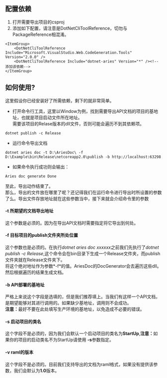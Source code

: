 ## 配置依赖
1. 打开需要导出项目的csproj
2. 添加如下配置，请注意是DotNetCliToolReference，切勿与PackageReference相混淆。
```
<ItemGroup>
    <DotNetCliToolReference Include="Microsoft.VisualStudio.Web.CodeGeneration.Tools" Version="2.0.0" />
    <DotNetCliToolReference Include="dotnet-aries" Version="*" /><!--添加该依赖-->
</ItemGroup>
```

## 如何使用?
这里假设你已经安装好了所需依赖，剩下的就非常简单。<br>
- 打开命令行工具，这里以Window为例，找到需要导出API文档的项目的基地址，也就是项目启动文件所在地址。<br>
需要该项目的Relase版本的dll文件，否则可能会遍历不到其依赖项。
```
dotnet publish -c Release
```
- 运行命令导出文档
```
dotnet aries doc -t D:\AriesDoc\ -f D:\Example\bin\Release\netcoreapp2.0\publish -b http://localhost:63298
```
- 如果命令执行成功则会输出：
```
Aries doc generate Done
```
至此，导出动作结束了。<br>
那么，导出的文件放在哪里了呢？还记得我们在运行命令进行导出时所设置的参数了么。导出文件存放地址就在这些参数当中，接下来就会介绍命令里的参数<br>

#### -t 所期望的文档导出地址 
这个参数是必须的。因为在导出API文档时需要指定将它导出到何处。
#### -f 目标项目的publish文件夹所处位置
这个参数也是必须的。在执行*dotnet aries doc xxxxxx*之前我们先执行了*dotnet publish -c Release*,这个命令会在bin目录下生成一个Release文件夹，而publish文件夹就在Release文件夹下。<br>
将这个绝对地址作为参数*-f*的值。AriesDoc的DocGenerator会去遍历这些dll。然后根据遍历的结果生成文档。
#### -b API部署的基地址
严格上来说这个字段是选填的，但是我们推荐填上。当我们有这样一个API文档，是期望能够对其进行调用的。如果缺少基地址，调用则不会成功。<br>
<b>注意：</b>最好不要在此处填写生产环境的基地址，以免造成不必要的错误。

#### -s 启动项目的类名
这个字段不是必须的，因为我们会默认一个启动项目的类名为<b>StartUp</b>,<b>注意：</b>如果你的项目的启动类名不为StartUp请使用 <b>-s</b>参数指定。

#### -v raml的版本
这个字段不是必须的。目前我们支持导出的文档为raml格式，如果没有提供该参数，我们会默认为<b>1.0</b>版本。